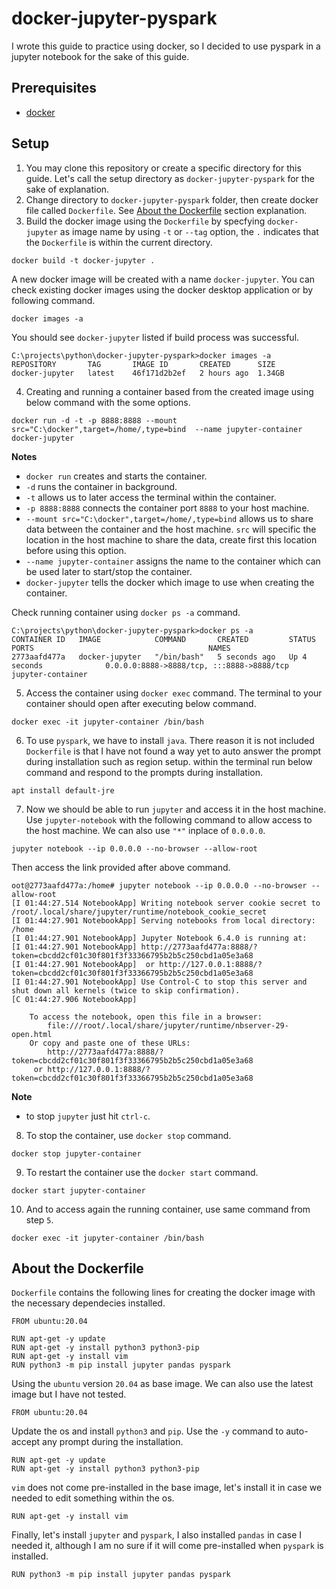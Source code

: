# docker-jupyter-pyspark

I wrote this guide to practice using docker, so I decided to use pyspark in a jupyter notebook for the sake of this guide.

## Prerequisites

* [docker](https://www.docker.com/)

## Setup

1. You may clone this repository or create a specific directory for this guide. Let's call the setup directory as `docker-jupyter-pyspark` for the sake of explanation.
2. Change directory to `docker-jupyter-pyspark` folder, then create docker file called `Dockerfile`. See [About the Dockerfile](#about-the-Dockerfile) section explanation.
3. Build the docker image using the `Dockerfile` by specfying `docker-jupyter` as image name by using `-t` or `--tag` option, the `.` indicates that the `Dockerfile` is within the current directory.

```
docker build -t docker-jupyter .
```

A new docker image will be created with a name `docker-jupyter`. You can check existing docker images using the docker desktop application or by following command.

```
docker images -a
```

You should see `docker-jupyter` listed if build process was successful.

```
C:\projects\python\docker-jupyter-pyspark>docker images -a
REPOSITORY       TAG       IMAGE ID       CREATED      SIZE
docker-jupyter   latest    46f171d2b2ef   2 hours ago  1.34GB
```

4. Creating and running a container based from the created image using below command with the some options.

```
docker run -d -t -p 8888:8888 --mount src="C:\docker",target=/home/,type=bind  --name jupyter-container docker-jupyter
```

**Notes**

* `docker run` creates and starts the container.
* `-d` runs the container in background.
* `-t` allows us to later access the terminal within the container.
* `-p 8888:8888` connects the container port `8888` to your host machine.
* `--mount src="C:\docker",target=/home/,type=bind` allows us to share data between the container and the host machine. `src` will specific the location in the host machine to share the data, create first this location before using this option.
* `--name jupyter-container` assigns the name to the container which can be used later to start/stop the container.
* `docker-jupyter` tells the docker which image to use when creating the container.

Check running container using `docker ps -a` command.

```
C:\projects\python\docker-jupyter-pyspark>docker ps -a
CONTAINER ID   IMAGE            COMMAND       CREATED         STATUS                    PORTS                                       NAMES
2773aafd477a   docker-jupyter   "/bin/bash"   5 seconds ago   Up 4 seconds              0.0.0.0:8888->8888/tcp, :::8888->8888/tcp   jupyter-container
```

5. Access the container using `docker exec` command. The terminal to your container should open after executing below command.

```
docker exec -it jupyter-container /bin/bash
```

6. To use `pyspark`, we have to install `java`. There reason it is not included `Dockerfile` is that I have not found a way yet to auto answer the prompt during installation such as region setup. within the terminal run below command and respond to the prompts during installation.

```
apt install default-jre
```
7. Now we should be able to run `jupyter` and access it in the host machine. Use `jupyter-notebook` with the following command to allow access to the host machine. We can also use `"*"` inplace of `0.0.0.0`.

```
jupyter notebook --ip 0.0.0.0 --no-browser --allow-root
```

Then access the link provided after above command.

```
oot@2773aafd477a:/home# jupyter notebook --ip 0.0.0.0 --no-browser --allow-root
[I 01:44:27.514 NotebookApp] Writing notebook server cookie secret to /root/.local/share/jupyter/runtime/notebook_cookie_secret
[I 01:44:27.901 NotebookApp] Serving notebooks from local directory: /home
[I 01:44:27.901 NotebookApp] Jupyter Notebook 6.4.0 is running at:
[I 01:44:27.901 NotebookApp] http://2773aafd477a:8888/?token=cbcdd2cf01c30f801f3f33366795b2b5c250cbd1a05e3a68
[I 01:44:27.901 NotebookApp]  or http://127.0.0.1:8888/?token=cbcdd2cf01c30f801f3f33366795b2b5c250cbd1a05e3a68
[I 01:44:27.901 NotebookApp] Use Control-C to stop this server and shut down all kernels (twice to skip confirmation).
[C 01:44:27.906 NotebookApp] 

    To access the notebook, open this file in a browser:
        file:///root/.local/share/jupyter/runtime/nbserver-29-open.html
    Or copy and paste one of these URLs:
        http://2773aafd477a:8888/?token=cbcdd2cf01c30f801f3f33366795b2b5c250cbd1a05e3a68
     or http://127.0.0.1:8888/?token=cbcdd2cf01c30f801f3f33366795b2b5c250cbd1a05e3a68
```
**Note**
* to stop `jupyter` just hit `ctrl-c`.

8. To stop the container, use `docker stop` command.

```
docker stop jupyter-container
```

9. To restart the container use the `docker start` command.

```
docker start jupyter-container
```

10. And to access again the running container, use same command from step `5`.

```
docker exec -it jupyter-container /bin/bash
```

## About the Dockerfile

`Dockerfile` contains the following lines for creating the docker image with the necessary dependecies installed.

```
FROM ubuntu:20.04

RUN apt-get -y update
RUN apt-get -y install python3 python3-pip
RUN apt-get -y install vim
RUN python3 -m pip install jupyter pandas pyspark
```

Using the `ubuntu` version `20.04` as base image. We can also use the latest image but I have not tested.

```
FROM ubuntu:20.04
```

Update the os and install `python3` and `pip`. Use the `-y` command to auto-accept any prompt during the installation.

```
RUN apt-get -y update
RUN apt-get -y install python3 python3-pip
```
`vim` does not come pre-installed in the base image, let's install it in case we needed to edit something within the os.

```
RUN apt-get -y install vim
```

Finally, let's install `jupyter` and `pyspark`, I also installed `pandas` in case I needed it, although I am no sure if it will come pre-installed when `pyspark` is installed.

```
RUN python3 -m pip install jupyter pandas pyspark
```